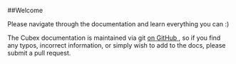 ##Welcome

Please navigate through the documentation and learn everything you can :)

The Cubex documentation is maintained via git [ on GitHub ](https://github.com/qbex/Documentation), so if you find any typos, incorrect information, or simply wish to add to the docs, please submit a pull request.
